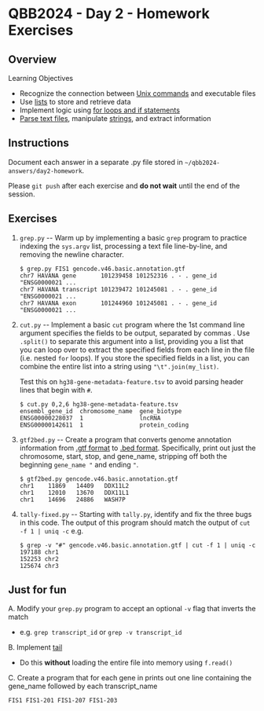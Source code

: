 # QBB2024 - Day 2 - Homework Exercises

## Overview

Learning Objectives
- Recognize the connection between [Unix commands](https://en.wikipedia.org/wiki/List_of_POSIX_commands) and executable files
- Use [lists](https://docs.python.org/3/tutorial/introduction.html#lists) to store and retrieve data
- Implement logic using [for loops and if statements](https://docs.python.org/3/tutorial/controlflow.html)
- [Parse text files](https://docs.python.org/3/tutorial/inputoutput.html#reading-and-writing-files), manipulate [strings](https://docs.python.org/3/library/stdtypes.html#string-methods), and extract information

## Instructions

Document each answer in a separate .py file stored in `~/qbb2024-answers/day2-homework`.

Please `git push` after each exercise and **do not wait** until the end of the session.

## Exercises

1. `grep.py` -- Warm up by implementing a basic `grep` program to practice indexing the `sys.argv` list, processing a text file line-by-line, and removing the newline character.

    ```
    $ grep.py FIS1 gencode.v46.basic.annotation.gtf
    chr7 HAVANA gene       101239458 101252316 . - . gene_id "ENSG0000021 ...
    chr7 HAVANA transcript 101239472 101245081 . - . gene_id "ENSG0000021 ...
    chr7 HAVANA exon       101244960 101245081 . - . gene_id "ENSG0000021 ...
    ```

2. `cut.py` -- Implement a basic `cut` program where the 1st command line argument specifies the fields to be output, separated by commas .  Use `.split()` to separate this argument into a list, providing you a list that you can loop over to extract the specified fields from each line in the file (i.e. nested `for` loops).  If you store the specified fields in a list, you can combine the entire list into a string using `"\t".join(my_list)`.

    Test this on `hg38-gene-metadata-feature.tsv` to avoid parsing header lines that begin with `#`.

    ```
    $ cut.py 0,2,6 hg38-gene-metadata-feature.tsv
    ensembl_gene_id  chromosome_name  gene_biotype
    ENSG00000228037  1                lncRNA
    ENSG00000142611  1                protein_coding
    ```

3. `gtf2bed.py` -- Create a program that converts genome annotation information from [.gtf format](https://genome.ucsc.edu/FAQ/FAQformat.html#format4) to [.bed format](https://genome.ucsc.edu/FAQ/FAQformat.html#format1).  Specifically, print out just the chromosome, start, stop, and gene_name, stripping off both the beginning `gene_name "` and ending `"`.

    ```
    $ gtf2bed.py gencode.v46.basic.annotation.gtf
    chr1	11869	14409	DDX11L2
    chr1	12010	13670	DDX11L1
    chr1	14696	24886	WASH7P
    ```

4. `tally-fixed.py` -- Starting with `tally.py`, identify and fix the three bugs in this code.  The output of this program should match the output of `cut -f 1 | uniq -c` e.g.

    ```
    $ grep -v "#" gencode.v46.basic.annotation.gtf | cut -f 1 | uniq -c
    197188 chr1
    152253 chr2
    125674 chr3
    ```

## Just for fun

A. Modify your `grep.py` program to accept an optional `-v` flag that inverts the match

- e.g. `grep transcript_id` or `grep -v transcript_id`

B. Implement [tail](https://en.wikipedia.org/wiki/Tail_(Unix))

- Do this **without** loading the entire file into memory using `f.read()`

C. Create a program that for each gene in prints out one line containing the gene_name followed by each transcript_name

```
FIS1 FIS1-201 FIS1-207 FIS1-203
```

